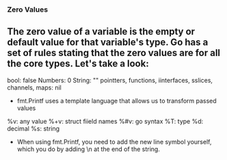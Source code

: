### Zero Values

## The zero value of a variable is the empty or default value for that variable's type. Go has a set of rules stating that the zero values are for all the core types. Let's take a look:

bool: false
Numbers: 0
String: ""
pointters, functions, iinterfaces, sslices, channels, maps: nil

- fmt.Printf uses a template language that allows us to transform passed values

%v: any value
%+v: struct fiield names
%#v: go syntax
%T: type
%d: decimal
%s: string

- When using fmt.Printf, you need to add the new line symbol yourself, which you do by adding \n at the end of the string.
